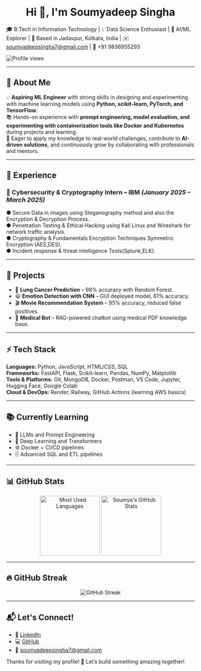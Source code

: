 <h1 align="center">Hi 👋, I'm Soumyadeep Singha</h1>  

🎓 B.Tech in Information Technology | 💡 Data Science Enthusiast | 🔎 AI/ML Explorer | 📍 Based in Jadavpur, Kolkata, India | ✉️ soumyadeepsingha7@gmail.com | 📱 +91 9836955293  

![Profile views](https://komarev.com/ghpvc/?username=samrat0033&label=Profile%20views&color=0e75b6&style=flat)  

---

## 🚀 About Me  
💡 **Aspiring ML Engineer** with strong skills in designing and experimenting with machine learning models using **Python, scikit-learn, PyTorch, and TensorFlow**.  
📚 Hands-on experience with **prompt engineering, model evaluation, and experimenting with containerization tools like Docker and Kubernetes** during projects and learning.  
🚀 Eager to apply my knowledge to real-world challenges, contribute to **AI-driven solutions**, and continuously grow by collaborating with professionals and mentors.  
  

---

## 💼 Experience  

### 🚀 Cybersecurity & Cryptography Intern – IBM *(January 2025 – March 2025)*  
● Secure Data in images using Steganography method and also the Encryption & Decryption Process.     
● Penetration Testing & Ethical Hacking using Kali Linux and Wireshark for network traffic analysis.     
● Cryptography & Fundamentals Encryption Techniques Symmetric Encryption (AES,DES).     
● Incident response & threat intelligence Tools(Splunk,ELK).   

---

## 🧩 Projects  

- 🧬 **Lung Cancer Prediction** – 98% accuracy with Random Forest.  
- 😃 **Emotion Detection with CNN** – GUI deployed model, 61% accuracy.  
- 🎬 **Movie Recommendation System** – 95% accuracy, reduced false positives.  
- 🤖 **Medical Bot** – RAG-powered chatbot using medical PDF knowledge base.  

---

## ⚡ Tech Stack  

**Languages:** Python, JavaScript, HTML/CSS, SQL  
**Frameworks:** FastAPI, Flask, Scikit-learn, Pandas, NumPy, Matplotlib  
**Tools & Platforms:** Git, MongoDB, Docker, Postman, VS Code, Jupyter, Hugging Face, Google Colab  
**Cloud & DevOps:** Render, Railway, GitHub Actions (learning AWS basics)  

---

## 📚 Currently Learning  

- 🧠 LLMs and Prompt Engineering  
- 🤖 Deep Learning and Transformers  
- ⚙️ Docker + CI/CD pipelines  
- 🗄️ Advanced SQL and ETL pipelines  

---

## 📊 GitHub Stats  

<p align="center">
  <img src="https://github-readme-stats.vercel.app/api/top-langs/?username=Soumya-717&layout=compact&theme=radical" alt="Most Used Languages" height="160"/>
  <img src="https://github-readme-stats.vercel.app/api?username=Soumya-717&show_icons=true&theme=radical" alt="Soumya's GitHub Stats" height="160"/>
</p>  

---

## 🔥 GitHub Streak  

<p align="center">
  <img src="https://github-readme-streak-stats.herokuapp.com/?user=Soumya-717&theme=radical" alt="GitHub Streak" />
</p>  

---

## 📬 Let's Connect!  

- 💼 [LinkedIn](https://www.linkedin.com/in/soumyadeep-singha-588928215/)  
- 💻 [GitHub](https://github.com/Soumya-717)  
- 📧 [soumyadeepsingha7@gmail.com](mailto:soumyadeepsingha7@gmail.com)  

Thanks for visiting my profile! 🚀 Let’s build something amazing together!  
